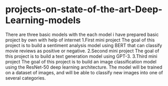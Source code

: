 # projects-on-state-of-the-art-Deep-Learning-models
There are three basic models with the each model i have prepared basic project by own with help of internet
1.First mini project
The goal of this project is to build a sentiment analysis model using BERT that can classify movie reviews as positive or negative.
2.Second mini project 
The goal of this project is to build a text generation model using GPT-3.
3.Third mini project
The goal of this project is to build an image classification model using the ResNet-50 deep learning architecture. The model will be trained on a dataset of images, and will be able to classify new images into one of several categories.
